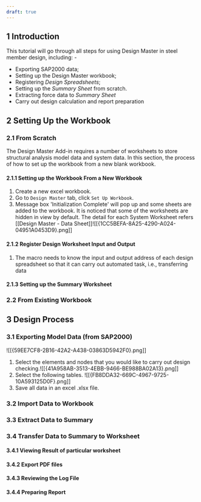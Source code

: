 ```yaml
---
draft: true
---
```

## 1	Introduction
This tutorial will go through all steps for using Design Master in steel member design, including: -
- Exporting SAP2000 data; 
- Setting up the Design Master workbook; 
- Registering *Design Spreadsheets*; 
- Setting up the *Summary Sheet* from scratch.
- Extracting force data to *Summary Sheet*
- Carry out design calculation and report preparation
## 2	Setting Up the Workbook

### 2.1	From Scratch
The Design Master Add-in requires a number of worksheets to store structural analysis model data and system data. In this section, the process of how to set up the workbook from a new blank workbook.
#### 2.1.1	Setting up the Workbook From a New Workbook
1. Create a new excel workbook.
2. Go to `Design Master` tab, click `Set Up Workbook`.
3. Message box 'Initialization Complete' will pop up and some sheets are added to the workbook. It is noticed that some of the worksheets are hidden in view by default. The detail for each System Worksheet refers [[Design Master - Data Sheet]]![[{1CC5BEFA-8A25-4290-A024-04951A0453D9}.png]]
#### 2.1.2	Register Design Worksheet Input and Output
1. The macro needs to know the input and output address of each design spreadsheet so that it can carry out automated task, i.e., transferring data
#### 2.1.3	Setting up the Summary Worksheet

### 2.2	From Existing Workbook
## 3	Design Process
### 3.1	Exporting Model Data   (from SAP2000)
![[{59EE7CF8-2B16-42A2-A438-03863D5942F0}.png]]
1. Select the elements and nodes that you would like to carry out design checking.![[{41A958AB-3513-4EBB-9466-BE988BA02A13}.png]]
2. Select the following tables. ![[{FB8DDA32-669C-4967-9725-10A593125D0F}.png]]
3. Save all data in an excel .xlsx file.
### 3.2	Import Data to Workbook

### 3.3	Extract Data to Summary
### 3.4	Transfer Data to Summary to Worksheet
#### 3.4.1	Viewing Result of particular worksheet
#### 3.4.2	Export PDF files
#### 3.4.3	Reviewing the Log File
#### 3.4.4	Preparing Report
